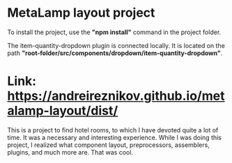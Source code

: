 # MetaLamp layout project

To install the project, use the __"npm install"__ command in the project folder. 

The item-quantity-dropdown plugin is connected locally. It is located on the path __"root-folder/src/components/dropdown/item-quantity-dropdown"__.

# Link: https://andreireznikov.github.io/metalamp-layout/dist/

This is a project to find hotel rooms, to which I have devoted quite a lot of time. It was a necessary and interesting experience. While I was doing this project, I realized what component layout, preprocessors, assemblers, plugins, and much more are. That was cool.
